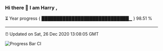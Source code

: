 ### Hi there 👋 I am Harry , 

⏳ Year progress { █████████████████████████████▁ } 98.51 %

---

⏰ Updated on Sat, 26 Dec 2020 13:08:05 GMT

![Progress Bar CI](https://github.com/duykhang68/duykhang68/workflows/Progress%20Bar%20CI/badge.svg)

